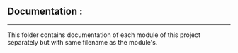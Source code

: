 ## Documentation :
-----------------------
This folder contains documentation of each module of this project separately but with same filename as the module's.
